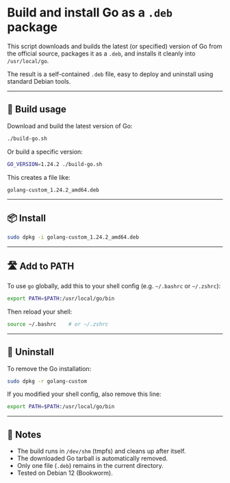 # Build and install Go as a `.deb` package

This script downloads and builds the latest (or specified) version of Go from the official source, packages it as a `.deb`, and installs it cleanly into `/usr/local/go`.

The result is a self-contained `.deb` file, easy to deploy and uninstall using standard Debian tools.

---

## 🔧 Build usage

Download and build the latest version of Go:

```bash
./build-go.sh
```

Or build a specific version:

```bash
GO_VERSION=1.24.2 ./build-go.sh
```

This creates a file like:

```
golang-custom_1.24.2_amd64.deb
```

---

## 📦 Install

```bash
sudo dpkg -i golang-custom_1.24.2_amd64.deb
```

---

## 🛣️ Add to PATH

To use `go` globally, add this to your shell config (e.g. `~/.bashrc` or `~/.zshrc`):

```bash
export PATH=$PATH:/usr/local/go/bin
```

Then reload your shell:

```bash
source ~/.bashrc    # or ~/.zshrc
```

---

## 🧽 Uninstall

To remove the Go installation:

```bash
sudo dpkg -r golang-custom
```

If you modified your shell config, also remove this line:

```bash
export PATH=$PATH:/usr/local/go/bin
```

---

## 📁 Notes

- The build runs in `/dev/shm` (tmpfs) and cleans up after itself.
- The downloaded Go tarball is automatically removed.
- Only one file (`.deb`) remains in the current directory.
- Tested on Debian 12 (Bookworm).

